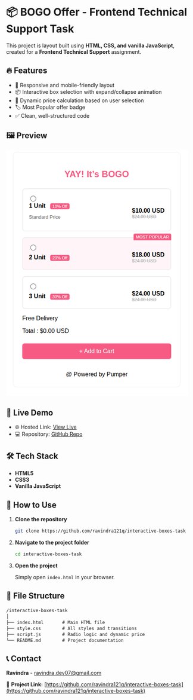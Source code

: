 # 📦 BOGO Offer - Frontend Technical Support Task

This project is  layout built using **HTML, CSS, and vanilla JavaScript**, created for a **Frontend Technical Support** assignment.

## 🔥 Features

- 🎨 Responsive and mobile-friendly layout
- 📦 Interactive box selection with expand/collapse animation
- 🧠 Dynamic price calculation based on user selection
- 🏷️ Most Popular offer badge
- ✅ Clean, well-structured code

## 🖼️ Preview

![alt text](image.png)

## 🚀 Live Demo

- 🌐 Hosted Link: [View Live](https://interactive-boxes-task-theta.vercel.app/)
- 💻 Repository: [GitHub Repo](https://github.com/ravindra121q/interactive-boxes-task)

## 🛠️ Tech Stack

- **HTML5**
- **CSS3**
- **Vanilla JavaScript**

## 🧾 How to Use

1. **Clone the repository**

   ```bash
   git clone https://github.com/ravindra121q/interactive-boxes-task
   ```

2. **Navigate to the project folder**

   ```bash
   cd interactive-boxes-task
   ```

3. **Open the project**

   Simply open `index.html` in your browser.

## 📁 File Structure

```
/interactive-boxes-task
│
├── index.html       # Main HTML file
├── style.css        # All styles and transitions
├── script.js        # Radio logic and dynamic price
└── README.md        # Project documentation
```


## 📞 Contact

**Ravindra** - ravindra.dev07@gmail.com

📂 **Project Link:** [https://github.com/ravindra121q/interactive-boxes-task](https://github.com/ravindra121q/interactive-boxes-task)

